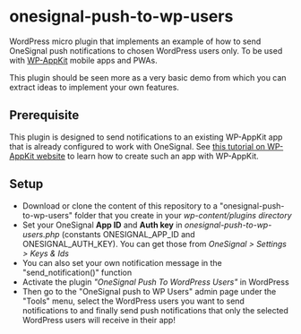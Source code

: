 # onesignal-push-to-wp-users

WordPress micro plugin that implements an example of how to send OneSignal push notifications to chosen WordPress users only.
To be used with [WP-AppKit](https://uncategorized-creations.com/) mobile apps and PWAs.

This plugin should be seen more as a very basic demo from which you can extract ideas to implement your own features.

## Prerequisite

This plugin is designed to send notifications to an existing WP-AppKit app that is already configured to work with OneSignal.
See [this tutorial on WP-AppKit website](https://uncategorized-creations.com/4905/send-push-notifications-to-wordpress-users/) to learn how to create such an app with WP-AppKit.

## Setup

- Download or clone the content of this repository to a "onesignal-push-to-wp-users" folder that you create in your _wp-content/plugins directory_
- Set your OneSignal **App ID** and **Auth key** in _onesignal-push-to-wp-users.php_ (constants ONESIGNAL_APP_ID and ONESIGNAL_AUTH_KEY). You can get those from _OneSignal > Settings > Keys & Ids_
- You can also set your own notification message in the "send_notification()" function
- Activate the plugin _"OneSignal Push To WordPress Users"_ in WordPress
- Then go to the "OneSignal push to WP Users" admin page under the "Tools" menu, select the WordPress users you want to send notifications to and finally send push notifications that only the selected WordPress users will receive in their app!
